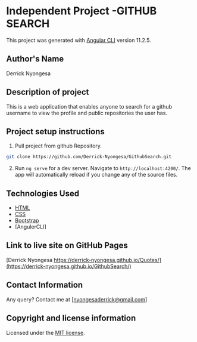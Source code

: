 # Independent Project -GITHUB SEARCH

This project was generated with [Angular CLI](https://github.com/angular/angular-cli) version 11.2.5.


## Author's Name
Derrick Nyongesa

## Description of project
This is a web application that enables anyone to search for a github username to view the profile and public repositories the user has.

## Project setup instructions
1. Pull project from github Repository.

```bash
git clone https://github.com/Derrick-Nyongesa/GithubSearch.git
``` 

2. Run `ng serve` for a dev server. Navigate to `http://localhost:4200/`. The app will automatically reload if you change any of the source files.

## Technologies Used

* [HTML](https://html.spec.whatwg.org/)
* [CSS](https://www.w3.org/TR/CSS/#css)
* [Bootstrap](https://getbootstrap.com/)
* [AngulerCLI]

## Link to live site on GitHub Pages
[Derrick Nyongesa https://derrick-nyongesa.github.io/Quotes/](https://derrick-nyongesa.github.io/GithubSearch/)

## Contact Information 

Any query? Contact me at [nyongesaderrick@gmail.com]

## Copyright and license information
Licensed under the [MIT license](LICENSE).